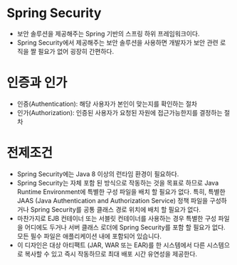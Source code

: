 # Spring Security
- 보안 솔루션을 제공해주는 Spring 기반의 스프링 하위 프레임워크이다.
- Spring Security에서 제공해주는 보안 솔루션을 사용하면 개발자가 보안 관련 로직을 짤 필요가 없어 굉장히 간편하다.

# 인증과 인가
- 인증(Authentication): 해당 사용자가 본인이 맞는지를 확인하는 절차
- 인가(Authorization): 인증된 사용자가 요청된 자원에 접근가능한지를 결정하는 절차

# 전제조건
- Spring Security에는 Java 8 이상의 런타임 환경이 필요하다.
- Spring Security는 자체 포함 된 방식으로 작동하는 것을 목표로 하므로 Java Runtime Environment에 특별한 구성 파일을 배치 할 필요가 없다. 
  특히, 특별한 JAAS (Java Authentication and Authorization Service) 정책 파일을 구성하거나 Spring Security를 공통 클래스 경로 위치에 배치 할 필요가 없다.
- 마찬가지로 EJB 컨테이너 또는 서블릿 컨테이너를 사용하는 경우 특별한 구성 파일을 어디에도 두거나 서버 클래스 로더에 Spring Security를 포함 할 필요가 없다. 
  모든 필수 파일은 애플리케이션 내에 포함되어 있습니다.
- 이 디자인은 대상 아티팩트 (JAR, WAR 또는 EAR)를 한 시스템에서 다른 시스템으로 복사할 수 있고 즉시 작동하므로 최대 배포 시간 유연성을 제공한다.
